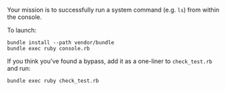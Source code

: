 Your mission is to successfully run a system command (e.g. `ls`) from within the console.

To launch:

```
bundle install --path vendor/bundle
bundle exec ruby console.rb
```

If you think you've found a bypass, add it as a one-liner to `check_test.rb` and run:

```
bundle exec ruby check_test.rb
```

